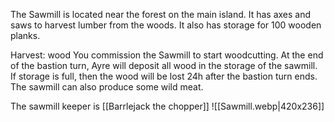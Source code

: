 The Sawmill is located near the forest on the main island. It has axes and saws to harvest lumber from the woods. It also has storage for 100 wooden planks.

Harvest: wood You commission the Sawmill to start woodcutting. At the end of the bastion turn, Ayre will deposit all wood in the storage of the sawmill. If storage is full, then the wood will be lost 24h after the bastion turn ends. The sawmill can also produce some wild meat.

The sawmill keeper is [[Barrlejack the chopper]]
![[Sawmill.webp|420x236]]